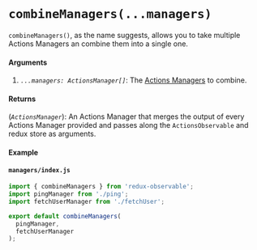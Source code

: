 # `combineManagers(...managers)`

`combineManagers()`, as the name suggests, allows you to take multiple Actions Managers an combine them into a single one.

#### Arguments

1. *`...managers: ActionsManager[]`*: The [Actions Managers](../basics/ActionsManagers.md) to combine.

#### Returns

(*`ActionsManager`*): An Actions Manager that merges the output of every Actions Manager provided and passes along the `ActionsObservable` and redux store as arguments.

#### Example

#### `managers/index.js`

```js
import { combineManagers } from 'redux-observable';
import pingManager from './ping';
import fetchUserManager from './fetchUser';

export default combineManagers(
  pingManager,
  fetchUserManager
);
```
